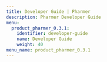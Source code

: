 ```yaml
---
title: Developer Guide | Pharmer
description: Pharmer Developer Guide
menu:
  product_pharmer_0.3.1:
    identifier: developer-guide
    name: Developer Guide
    weight: 40
menu_name: product_pharmer_0.3.1
---
```


